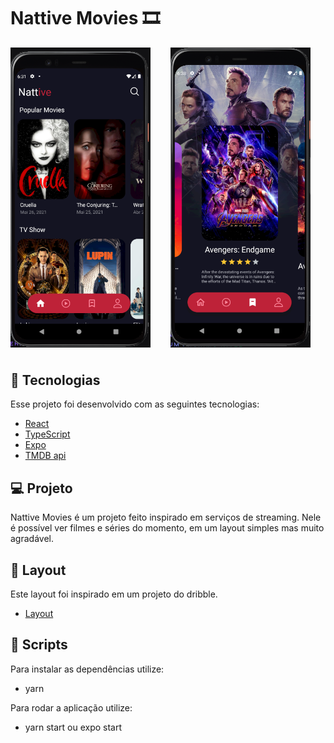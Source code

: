  <h1>Nattive Movies 🎞 </h1>

<div style="display: flex; gap: 2rem; height: 480px; margin-bottom: 40px">
  
<img src="./.github/home.png" alt="Imagem da home do app"  />
<img src="./.github/favorites.png" alt="Imagem da pagina de favoritos do app"/>
</div>

## 🚀 Tecnologias

Esse projeto foi desenvolvido com as seguintes tecnologias:

- [React](https://reactjs.org)
- [TypeScript](https://www.typescriptlang.org/)
- [Expo](https://docs.expo.io/)
- [TMDB api](https://developers.themoviedb.org/3)

## 💻 Projeto

Nattive Movies é um projeto feito inspirado em serviços de streaming. Nele é possível
ver filmes e séries do momento, em um layout simples mas muito agradável.

## 🔖 Layout

Este layout foi inspirado em um projeto do dribble.

- [Layout](https://dribbble.com/shots/14791304-Movies-app-design/attachments/6497678?mode=media)

## 📁 Scripts

Para instalar as dependências utilize:

- yarn

Para rodar a aplicação utilize:

- yarn start ou expo start
